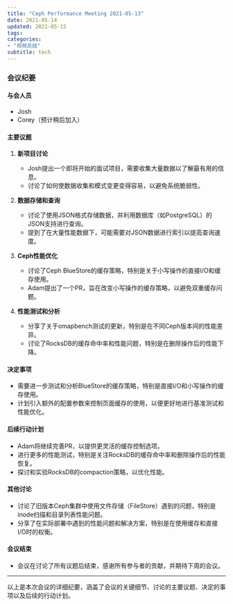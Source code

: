 ```yaml
---
title: "Ceph Performance Meeting 2021-05-13"
date: 2021-05-14
updated: 2021-05-15
tags:
categories:
- "视频总结"
subtitle: tech
---
```



### 会议纪要

#### 与会人员
- Josh
- Corey（预计稍后加入）

#### 主要议题
1. **新项目讨论**
   - Josh提出一个即将开始的面试项目，需要收集大量数据以了解最有用的信息。
   - 讨论了如何使数据收集和模式变更变得容易，以避免系统脆弱性。

2. **数据存储和查询**
   - 讨论了使用JSON格式存储数据，并利用数据库（如PostgreSQL）的JSON支持进行查询。
   - 提到了在大量性能数据下，可能需要对JSON数据进行索引以提高查询速度。

3. **Ceph性能优化**
   - 讨论了Ceph BlueStore的缓存策略，特别是关于小写操作的直接I/O和缓存使用。
   - Adam提出了一个PR，旨在改变小写操作的缓存策略，以避免双重缓存问题。

4. **性能测试和分析**
   - 分享了关于omapbench测试的更新，特别是在不同Ceph版本间的性能差异。
   - 讨论了RocksDB的缓存命中率和性能问题，特别是在删除操作后的性能下降。

#### 决定事项
- 需要进一步测试和分析BlueStore的缓存策略，特别是直接I/O和小写操作的缓存使用。
- 计划引入额外的配置参数来控制页面缓存的使用，以便更好地进行基准测试和性能优化。

#### 后续行动计划
- Adam将继续完善PR，以提供更灵活的缓存控制选项。
- 进行更多的性能测试，特别是关注RocksDB的缓存命中率和删除操作后的性能恢复。
- 探讨和实验RocksDB的compaction策略，以优化性能。

#### 其他讨论
- 讨论了旧版本Ceph集群中使用文件存储（FileStore）遇到的问题，特别是inode扫描和目录列表性能问题。
- 分享了在实际部署中遇到的性能问题和解决方案，特别是在使用缓存和直接I/O时的权衡。

#### 会议结束
- 会议在讨论了所有议题后结束，感谢所有参与者的贡献，并期待下周的会议。

---

以上是本次会议的详细纪要，涵盖了会议的关键细节、讨论的主要议题、决定的事项以及后续的行动计划。